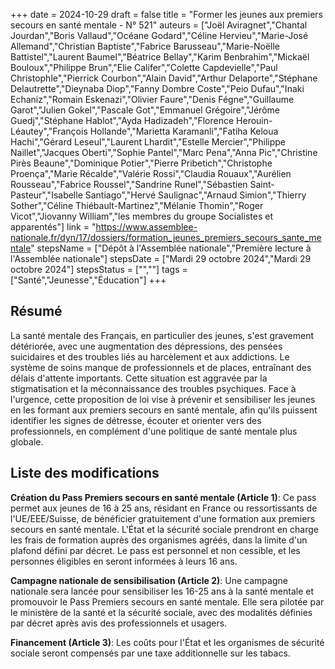 +++
date = 2024-10-29
draft = false
title = "Former les jeunes aux premiers secours en santé mentale - N° 521"
auteurs = ["Joël Aviragnet","Chantal Jourdan","Boris Vallaud","Océane Godard","Céline Hervieu","Marie-José Allemand","Christian Baptiste","Fabrice Barusseau","Marie-Noëlle Battistel","Laurent Baumel","Béatrice Bellay","Karim Benbrahim","Mickaël Bouloux","Philippe Brun","Elie Califer","Colette Capdevielle","Paul Christophle","Pierrick Courbon","Alain David","Arthur Delaporte","Stéphane Delautrette","Dieynaba Diop","Fanny Dombre Coste","Peio Dufau","Inaki Echaniz","Romain Eskenazi","Olivier Faure","Denis Fégne","Guillaume Garot","Julien Gokel","Pascale Got","Emmanuel Grégoire","Jérôme Guedj","Stéphane Hablot","Ayda Hadizadeh","Florence Herouin-Léautey","François Hollande","Marietta Karamanli","Fatiha Keloua Hachi","Gérard Leseul","Laurent Lhardit","Estelle Mercier","Philippe Naillet","Jacques Oberti","Sophie Pantel","Marc Pena","Anna Pic","Christine Pirès Beaune","Dominique Potier","Pierre Pribetich","Christophe Proença","Marie Récalde","Valérie Rossi","Claudia Rouaux","Aurélien Rousseau","Fabrice Roussel","Sandrine Runel","Sébastien Saint-Pasteur","Isabelle Santiago","Hervé Saulignac","Arnaud Simion","Thierry Sother","Céline Thiébault-Martinez","Mélanie Thomin","Roger Vicot","Jiovanny William","les membres du groupe Socialistes et apparentés"]
link = "https://www.assemblee-nationale.fr/dyn/17/dossiers/formation_jeunes_premiers_secours_sante_mentale"
stepsName = ["Dépôt à l'Assemblée nationale","Première lecture à l'Assemblée nationale"]
stepsDate = ["Mardi 29 octobre 2024","Mardi 29 octobre 2024"]
stepsStatus = ["",""]
tags = ["Santé","Jeunesse","Éducation"]
+++

## Résumé

La santé mentale des Français, en particulier des jeunes, s'est gravement détériorée, avec une augmentation des dépressions, des pensées suicidaires et des troubles liés au harcèlement et aux addictions. Le système de soins manque de professionnels et de places, entraînant des délais d'attente importants. Cette situation est aggravée par la stigmatisation et la méconnaissance des troubles psychiques. Face à l'urgence, cette proposition de loi vise à prévenir et sensibiliser les jeunes en les formant aux premiers secours en santé mentale, afin qu'ils puissent identifier les signes de détresse, écouter et orienter vers des professionnels, en complément d'une politique de santé mentale plus globale.

## Liste des modifications

**Création du Pass Premiers secours en santé mentale (Article 1)**: Ce pass permet aux jeunes de 16 à 25 ans, résidant en France ou ressortissants de l'UE/EEE/Suisse, de bénéficier gratuitement d'une formation aux premiers secours en santé mentale. L'État et la sécurité sociale prendront en charge les frais de formation auprès des organismes agréés, dans la limite d'un plafond défini par décret. Le pass est personnel et non cessible, et les personnes éligibles en seront informées à leurs 16 ans.

**Campagne nationale de sensibilisation (Article 2)**: Une campagne nationale sera lancée pour sensibiliser les 16-25 ans à la santé mentale et promouvoir le Pass Premiers secours en santé mentale. Elle sera pilotée par le ministère de la santé et la sécurité sociale, avec des modalités définies par décret après avis des professionnels et usagers.

**Financement (Article 3)**: Les coûts pour l'État et les organismes de sécurité sociale seront compensés par une taxe additionnelle sur les tabacs.

